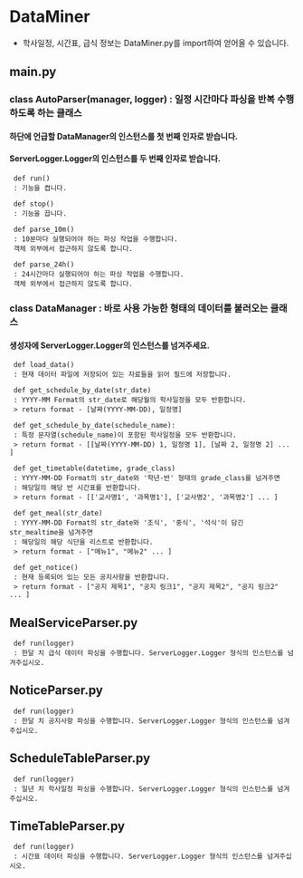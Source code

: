 # DataMiner
* 학사일정, 시간표, 급식 정보는 DataMiner.py를 import하여 얻어올 수 있습니다.
  
  
## main.py
   ### class AutoParser(manager, logger) : 일정 시간마다 파싱을 반복 수행하도록 하는 클래스
   #### 하단에 언급할 DataManager의 인스턴스를 첫 번째 인자로 받습니다.
   #### ServerLogger.Logger의 인스턴스를 두 번째 인자로 받습니다.
     def run()  
     : 기능을 켭니다.  
       
     def stop()  
     : 기능을 끕니다.  

     def parse_10m()  
     : 10분마다 실행되어야 하는 파싱 작업을 수행합니다.  
     객체 외부에서 접근하지 않도록 합니다. 

     def parse_24h()
     : 24시간마다 실행되어야 하는 파싱 작업을 수행합니다.
     객체 외부에서 접근하지 않도록 합니다.
  
   ### class DataManager : 바로 사용 가능한 형태의 데이터를 불러오는 클래스
   #### 생성자에 ServerLogger.Logger의 인스턴스를 넘겨주세요.
     def load_data()
     : 현재 데이터 파일에 저장되어 있는 자료들을 읽어 필드에 저장합니다.

     def get_schedule_by_date(str_date)
     : YYYY-MM Format의 str_date로 해당월의 학사일정을 모두 반환합니다.
     > return format - [날짜(YYYY-MM-DD), 일정명]

     def get_schedule_by_date(schedule_name):
     : 특정 문자열(schedule_name)이 포함된 학사일정을 모두 반환합니다.
     > return format - [[날짜(YYYY-MM-DD) 1, 일정명 1], [날짜 2, 일정명 2] ... ]

     def get_timetable(datetime, grade_class)
     : YYYY-MM-DD Format의 str_date와 '학년-반' 형태의 grade_class를 넘겨주면
     : 해당일의 해당 반 시간표를 반환합니다.
     > return format - [['교사명1', '과목명1'], ['교사명2', '과목명2'] ... ]

     def get_meal(str_date)
     : YYYY-MM-DD Format의 str_date와 '조식', '중식', '석식'이 담긴 str_mealtime을 넘겨주면
     : 해당일의 해당 식단을 리스트로 반환합니다.
     > return format - ["메뉴1", "메뉴2" ... ]

     def get_notice()
     : 현재 등록되어 있는 모든 공지사항을 반환합니다.
     > return format - ["공지 제목1", "공지 링크1", "공지 제목2", "공지 링크2" ... ]
  
## MealServiceParser.py
     def run(logger)
     : 한달 치 급식 데이터 파싱을 수행합니다. ServerLogger.Logger 형식의 인스턴스를 넘겨주십시오.

## NoticeParser.py
     def run(logger)
     : 한달 치 공지사항 파싱을 수행합니다. ServerLogger.Logger 형식의 인스턴스를 넘겨주십시오.

## ScheduleTableParser.py
     def run(logger)
     : 일년 치 학사일정 파싱을 수행합니다. ServerLogger.Logger 형식의 인스턴스를 넘겨주십시오.

## TimeTableParser.py
     def run(logger)
     : 시간표 데이터 파싱을 수행합니다. ServerLogger.Logger 형식의 인스턴스를 넘겨주십시오.

